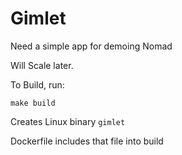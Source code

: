# Gimlet

Need a simple app for demoing Nomad

Will Scale later.

To Build, run:

    make build

Creates Linux binary `gimlet`

Dockerfile includes that file into build
